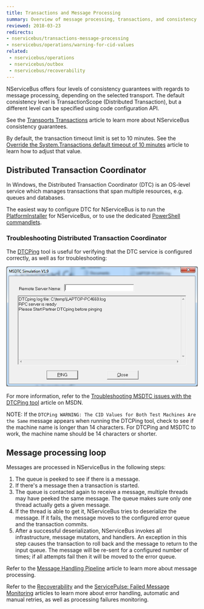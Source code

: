 ```yaml
---
title: Transactions and Message Processing
summary: Overview of message processing, transactions, and consistency guarantees in NServiceBus.
reviewed: 2018-03-23
redirects:
- nservicebus/transactions-message-processing
- nservicebus/operations/warning-for-cid-values
related:
 - nservicebus/operations
 - nservicebus/outbox
 - nservicebus/recoverability
---
```


NServiceBus offers four levels of consistency guarantees with regards to message processing, depending on the selected transport. The default consistency level is TransactionScope (Distributed Transaction), but a different level can be specified using code configuration API. 

See the [Transports Transactions](/transports/transactions.md) article to learn more about NServiceBus consistency guarantees.

By default, the transaction timeout limit is set to 10 minutes. See the [Override the System.Transactions default timeout of 10 minutes](https://blogs.msdn.microsoft.com/ajit/2008/06/18/override-the-system-transactions-default-timeout-of-10-minutes-in-the-code/) article to learn how to adjust that value.


## Distributed Transaction Coordinator

In Windows, the Distributed Transaction Coordinator (DTC) is an OS-level service which manages transactions that span multiple resources, e.g. queues and databases.

The easiest way to configure DTC for NServiceBus is to run the [PlatformInstaller](/platform/installer/) for NServiceBus, or to use the dedicated [PowerShell commandlets](/nservicebus/operations/management-using-powershell.md).


### Troubleshooting Distributed Transaction Coordinator

The [DTCPing](https://www.microsoft.com/en-us/download/details.aspx?id=2868) tool is useful for verifying that the DTC service is configured correctly, as well as for troubleshooting:

![DTCPing tool](dtcping.png "DTCPing tool")

For more information, refer to the [Troubleshooting MSDTC issues with the DTCPing tool](https://blogs.msdn.microsoft.com/puneetgupta/2008/11/12/troubleshooting-msdtc-issues-with-the-dtcping-tool/) article on MSDN.

NOTE: If the `DTCPing WARNING: The CID Values for Both Test Machines Are the Same` message appears when running the DTCPing tool, check to see if the machine name is longer than 14 characters. For DTCPing and MSDTC to work, the machine name should be 14 characters or shorter.


## Message processing loop

Messages are processed in NServiceBus in the following steps:

 1. The queue is peeked to see if there is a message.
 1. If there's a message then a transaction is started.
 1. The queue is contacted again to receive a message, multiple threads may have peeked the same message. The queue makes sure only one thread actually gets a given message.
 1. If the thread is able to get it, NServiceBus tries to deserialize the message. If it fails, the message moves to the configured error queue and the transaction commits.
 1. After a successful deserialization, NServiceBus invokes all infrastructure, message mutators, and handlers. An exception in this step causes the transaction to roll back and the message to return to the input queue. The message will be re-sent for a configured number of times; if all attempts fail then it will be moved to the error queue.

Refer to the [Message Handling Pipeline](/nservicebus/pipeline/) article to learn more about message processing.

Refer to the [Recoverability](/nservicebus/recoverability/) and the [ServicePulse: Failed Message Monitoring](/servicepulse/intro-failed-messages.md) articles to learn more about error handling, automatic and manual retries, as well as processing failures monitoring.
